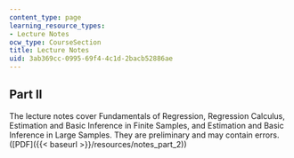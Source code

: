 ```yaml
---
content_type: page
learning_resource_types:
- Lecture Notes
ocw_type: CourseSection
title: Lecture Notes
uid: 3ab369cc-0995-69f4-4c1d-2bacb52886ae
---
```


Part II
-------

The lecture notes cover Fundamentals of Regression, Regression Calculus, Estimation and Basic Inference in Finite Samples, and Estimation and Basic Inference in Large Samples. They are preliminary and may contain errors. ([PDF]({{< baseurl >}}/resources/notes_part_2))